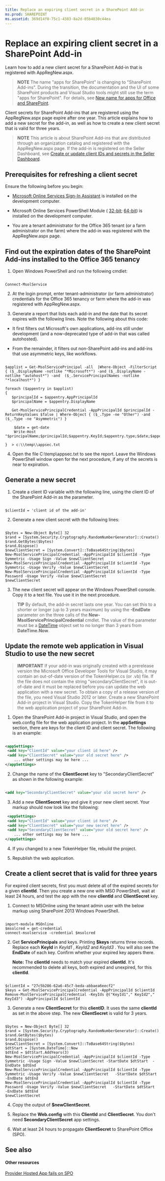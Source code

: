 ```yaml
---
title: Replace an expiring client secret in a SharePoint Add-in
ms.prod: SHAREPOINT
ms.assetid: 369d14f0-75c1-4383-8a2d-05b4030c44ea
---
```



# Replace an expiring client secret in a SharePoint Add-in
Learn how to add a new client secret for a SharePoint Add-in that is registered with AppRegNew.aspx.
> **NOTE**
> The name "apps for SharePoint" is changing to "SharePoint Add-ins". During the transition, the documentation and the UI of some SharePoint products and Visual Studio tools might still use the term "apps for SharePoint". For details, see  [New name for apps for Office and SharePoint](new-name-for-apps-for-sharepoint.md#bk_newname). 




Client secrets for SharePoint Add-ins that are registered using the AppRegNew.aspx page expire after one year. This article explains how to add a new secret for the add-in, as well as how to create a new client secret that is valid for three years.
> **NOTE**
> This article is about SharePoint Add-ins that are distributed through an organization catalog and registered with the AppRegNew.aspx page. If the add-in is registered on the Seller Dashboard, see  [Create or update client IDs and secrets in the Seller Dashboard](http://msdn.microsoft.com/library/f7852781-922f-4499-9dd4-c266907a8c14%28Office.15%29.aspx#bk_update). 





## Prerequisites for refreshing a client secret

Ensure the following before you begin:




-  [Microsoft Online Services Sign-In Assistant](http://www.microsoft.com/download/details.aspx?id=39267) is installed on the development computer.


- Microsoft Online Services PowerShell Module ( [32-bit](http://go.microsoft.com/fwlink/p/?linkid=236298);  [64-bit](http://go.microsoft.com/fwlink/p/?linkid=236297)) is installed on the development computer.


- You are a tenant administrator for the Office 365 tenant (or a farm administrator on the farm) where the add-in was registered with the AppRegNew.aspx page.



## Find out the expiration dates of the SharePoint Add-ins installed to the Office 365 tenancy






1. Open Windows PowerShell and run the following cmdlet:

 ```

Connect-MsolService

 ```

2. At the login prompt, enter tenant-administrator (or farm administrator) credentials for the Office 365 tenancy or farm where the add-in was registered with AppRegNew.aspx.


3. Generate a report that lists each add-in and the date that its secret expires with the following lines. Note the following about this code:

  - It first filters out Microsoft's own applications, add-ins still under development (and a now-deprecated type of add-in that was called autohosted).


  - From the remainder, it filters out non-SharePoint add-ins and add-ins that use asymmetric keys, like workflows.



 ```

$applist = Get-MsolServicePrincipal -all  |Where-Object -FilterScript { ($_.DisplayName -notlike "*Microsoft*") -and ($_.DisplayName -notlike "autohost*") -and  ($_.ServicePrincipalNames -notlike "*localhost*") }

foreach ($appentry in $applist)
{
    $principalId = $appentry.AppPrincipalId
    $principalName = $appentry.DisplayName

    Get-MsolServicePrincipalCredential -AppPrincipalId $principalId -ReturnKeyValues $false | Where-Object { ($_.Type -ne "Other") -and ($_.Type -ne "Asymmetric") }

     $date = get-date
     Write-Host "$principalName;$principalId;$appentry.KeyId;$appentry.type;$date;$appentry.Usage"

}  > c:\\temp\\appsec.txt
 ```

4. Open the file C:\\temp\\appsec.txt to see the report. Leave the Windows PowerShell window open for the next procedure, if any of the secrets is near to expiration.



## Generate a new secret






1. Create a client ID variable with the following line, using the client ID of the SharePoint Add-in as the parameter.

 ```

$clientId = 'client id of the add-in'

 ```

2. Generate a new client secret with the following lines:

 ```

$bytes = New-Object Byte[] 32
$rand = [System.Security.Cryptography.RandomNumberGenerator]::Create()
$rand.GetBytes($bytes)
$rand.Dispose()
$newClientSecret = [System.Convert]::ToBase64String($bytes)
New-MsolServicePrincipalCredential -AppPrincipalId $clientId -Type Symmetric -Usage Sign -Value $newClientSecret
New-MsolServicePrincipalCredential -AppPrincipalId $clientId -Type Symmetric -Usage Verify -Value $newClientSecret
New-MsolServicePrincipalCredential -AppPrincipalId $clientId -Type Password -Usage Verify -Value $newClientSecret
$newClientSecret
 ```

3. The new client secret will appear on the Windows PowerShell console. Copy it to a text file. You use it in the next procedure.



> **TIP**
> By default, the add-in secret lasts one year. You can set this to a shorter or longer (up to 3 years maximum) by using the **-EndDate** parameter on the three calls of the **New-MsolServicePrincipalCredential** cmdlet. The value of the parameter must be a [DateTime](http://msdn2.microsoft.com/EN-US/library/03ybds8y) object set to no longer than 3 years from **DateTime.Now**. 





## Update the remote web application in Visual Studio to use the new secret


> **IMPORTANT**
> If your add-in was originally created with a prerelease version the Microsoft Office Developer Tools for Visual Studio, it may contain an out-of-date version of the TokenHelper.cs (or .vb) file. If the file does not contain the string "secondaryClientSecret", it is out-of-date and it must be replaced before you can update the web application with a new secret. To obtain a copy of a release version of the file, you need Visual Studio 2012 or later. Create a new SharePoint Add-in project in Visual Studio. Copy the TokenHelper file from it to the web application project of your SharePoint Add-in. 





1. Open the SharePoint Add-in project in Visual Studio, and open the web.config file for the web application project. In the **appSettings** section, there are keys for the client ID and client secret. The following is an example:

 ```XML

<appSettings>
  <add key="ClientId" value="your client id here" />
  <add key="ClientSecret" value="your old secret here" />
     ... other settings may be here ...
</appSettings>

 ```

2. Change the name of the **ClientSecret** key to "SecondaryClientSecret" as shown in the following example:

 ```XML

<add key="SecondaryClientSecret" value="your old secret here" />
 ```

3. Add a new **ClientSecret** key and give it your new client secret. Your markup should now look like the following:

 ```XML
  <appSettings>
  <add key="ClientId" value="your client id here" />
  <add key="ClientSecret" value="your new secret here" />
  <add key="SecondaryClientSecret" value="your old secret here" />
     ... other settings may be here ...
</appSettings>
 ```

4. If you changed to a new TokenHelper file, rebuild the project.


5. Republish the web application.



## Create a client secret that is valid for three years

For expired client secrets, first you must delete all of the expired secrets for a given **clientId**. Then you create a new one with MSO PowerShell, wait at least 24 hours, and test the app with the new **clientId** and **ClientSecret** key.




1. Connect to MSOnline using the tenant admin user with the below markup using SharePoint 2013 Windows PowerShell.

 ```

import-module MSOnline
$msolcred = get-credential
connect-msolservice -credential $msolcred

 ```

2. Get **ServicePrincipals** and keys. Printing **$keys** returns three records. Replace each **KeyId** in *KeyId1*  , *KeyId2*  and *KeyId3*  . You will also see the **EndDate** of each key. Confirm whether your expired key appers there.

    **Note:** The **clientId** needs to match your expired **clientId**. It's recommended to delete all keys, both expired and unexpired, for this **clientId**.



 ```

$clientId = "27c5b286-62a6-45c7-beda-abbaea6eecf2"
$keys = Get-MsolServicePrincipalCredential -AppPrincipalId $clientId
Remove-MsolServicePrincipalCredential -KeyIds @("KeyId1"," KeyId2"," KeyId3") -AppPrincipalId $clientId 

 ```

3. Generate a new **ClientSecret** for this **clientID**. It uses the same **clientId** as set in the above step. The new **ClientSecret** is valid for 3 years.

 ```

$bytes = New-Object Byte[] 32
$rand = [System.Security.Cryptography.RandomNumberGenerator]::Create()
$rand.GetBytes($bytes)
$rand.Dispose()
$newClientSecret = [System.Convert]::ToBase64String($bytes)
$dtStart = [System.DateTime]::Now
$dtEnd = $dtStart.AddYears(3)
New-MsolServicePrincipalCredential -AppPrincipalId $clientId -Type Symmetric -Usage Sign -Value $newClientSecret -StartDate $dtStart  -EndDate $dtEnd
New-MsolServicePrincipalCredential -AppPrincipalId $clientId -Type Symmetric -Usage Verify -Value $newClientSecret   -StartDate $dtStart  -EndDate $dtEnd
New-MsolServicePrincipalCredential -AppPrincipalId $clientId -Type Password -Usage Verify -Value $newClientSecret   -StartDate $dtStart  -EndDate $dtEnd
$newClientSecret

 ```

4. Copy the output of **$newClientSecret**.


5. Replace the **Web.config** with this **ClientId** and **ClientSecret**. You don't need **SecondaryClientSecret** app settings.


6. Wait at least 24 hours to propagate **ClientSecret** to SharePoint Office (SPO).



## See also


#### Other resources





 [Provider Hosted App fails on SPO](http://blogs.technet.com/b/sharepointdevelopersupport/archive/2015/03/11/provider-hosted-app-fails-on-spo.aspx)
